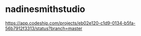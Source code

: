 # nadinesmithstudio


https://app.codeship.com/projects/eb02e120-c1d9-0134-b5fa-56b7912f3313/status?branch=master
